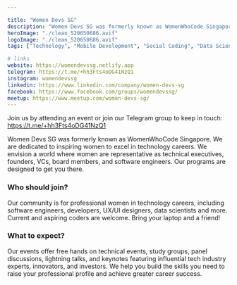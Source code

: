 ```yaml
---

title: "Women Devs SG"
description: "Women Devs SG was formerly known as WomenWhoCode Singapore. We are dedicated to inspiring women to excel in technology careers. We envision a world where women are representative as technical executives, founders, VCs, board members, and software engineers. Our programs are designed to get you there."
heroImage: "./clean_520650686.avif"
logoImage: "./clean_520650686.avif"
tags: ["Technology", "Mobile Development", "Social Coding", "Data Science", "Technology Startups", "Education & Technology", "Information Technology", "Creative Coding", "Web Technology", "Women in Technology", "Coding Dojos", "Blockchain"]

# links
website: https://womendevssg.netlify.app
telegram: https://t.me/+hh3Fts4oDG41NzQ1
instagram: womendevssg
linkedin: https://www.linkedin.com/company/women-devs-sg
facebook: https://www.facebook.com/groups/womendevssg/
meetup: https://www.meetup.com/women-devs-sg/
---
```


Join us by attending an event or join our Telegram group to keep in touch:
https://t.me/+hh3Fts4oDG41NzQ1

Women Devs SG was formerly known as WomenWhoCode Singapore.
We are dedicated to inspiring women to excel in technology careers. We envision a world where women are representative as technical executives, founders, VCs, board members, and software engineers. Our programs are designed to get you there.

### Who should join?

Our community is for professional women in technology careers, including software engineers, developers, UX/UI designers, data scientists and more. Current and aspiring coders are welcome. Bring your laptop and a friend!

### What to expect?
Our events offer free hands on technical events, study groups, panel discussions, lightning talks, and keynotes featuring influential tech industry experts, innovators, and investors. We help you build the skills you need to raise your professional profile and achieve greater career success.